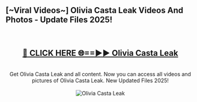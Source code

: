 <h2>[~Viral Videos~] Olivia Casta Leak Videos And Photos - Update Files 2025!</h2>
<br>
<div align="center">
<h2><a href="https://top-ai-tools.click/QrbHav" rel="nofollow">🔴 CLICK HERE 🌐==►► Olivia Casta Leak</a></h2>
<br>
Get Olivia Casta Leak and all content. Now you can access all videos and pictures of Olivia Casta Leak. New Updated Files 2025!
<br>
<br>
<a href="https://top-ai-tools.click/QrbHav" rel="nofollow" data-target="animated-image.originalLink"><img src="https://i.ibb.co.com/WyWwxjT/player-gif2.gif" alt="Olivia Casta Leak" style="max-width: 100%; display: inline-block;" data-target="animated-image.originalImage"></a>
</div>
<br>